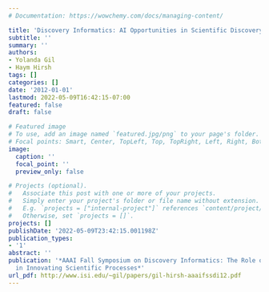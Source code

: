 ```yaml
---
# Documentation: https://wowchemy.com/docs/managing-content/

title: 'Discovery Informatics: AI Opportunities in Scientific Discovery'
subtitle: ''
summary: ''
authors:
- Yolanda Gil
- Haym Hirsh
tags: []
categories: []
date: '2012-01-01'
lastmod: 2022-05-09T16:42:15-07:00
featured: false
draft: false

# Featured image
# To use, add an image named `featured.jpg/png` to your page's folder.
# Focal points: Smart, Center, TopLeft, Top, TopRight, Left, Right, BottomLeft, Bottom, BottomRight.
image:
  caption: ''
  focal_point: ''
  preview_only: false

# Projects (optional).
#   Associate this post with one or more of your projects.
#   Simply enter your project's folder or file name without extension.
#   E.g. `projects = ["internal-project"]` references `content/project/deep-learning/index.md`.
#   Otherwise, set `projects = []`.
projects: []
publishDate: '2022-05-09T23:42:15.001198Z'
publication_types:
- '1'
abstract: ''
publication: '*AAAI Fall Symposium on Discovery Informatics: The Role of AI Research
  in Innovating Scientific Processes*'
url_pdf: http://www.isi.edu/~gil/papers/gil-hirsh-aaaifssdi12.pdf
---
```

